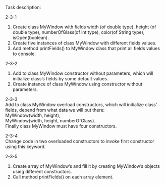 Task description:  
  
  2-3-1  
  1) Create class MyWindow with fields width (of double type), height (of double type), numberOfGlass(of int type), 
  color(of  String type), isOpen(boolean).  
  2) Create five instances of class MyWindow  with different  fields values.   
  3) Add method printFields()  to  MyWindow class  that print all fields values to console.  
    
  2-3-2  
  1) Add to class MyWindow constructor without parameters, which will initialize class’s fields by some default values.  
  2) Create instance of class MyWindow using constructor without parameters.  
    
  2-3-3  
  Add to class MyWindow overload constructors, which will initialize class’ fields, depend from what data we will put there:  
    MyWindow(width, height),  
    MyWindow(width, height, numberOfGlass).  
  Finally class MyWindow must have four constructors.  
    
  2-3-4  
  Change code in two overloaded constructors to invoke first constructor using this keyword.  
    
  2-3-5  
  1) Create array of MyWindow’s and fill it by creating MyWindow’s objects using different constructors.  
  2) Call method printFields() on each array element.
